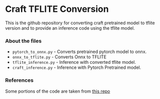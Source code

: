 # Craft TFLITE Conversion
This is the github repository for converting craft pretrained model to tflite version and to provide an inference code using the tflite model.


### About the files

 - `pytorch_to_onnx.py` - Converts pretrained pytorch model to onnx.
 - `onnx_to_tflite.py` - Converts Onnx to TFLITE
 - `tflite_inference.py` - Inference with converted tflite model.
 - `craft_inference.py` - Inference with Pytorch Pretrained model.
 
### References

Some portions of the code are taken from [this repo](!https://github.com/clovaai/CRAFT-pytorch)
 
 
